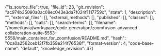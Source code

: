 {"is_source_file": true, "file_id": 23, "git_revision": "ac974b35090a0ac08ec043e3da7f024f1117759c", "state": 1, "description": "", "external_files": [], "external_methods": [], "published": [], "classes": [], "methods": [], "calls": [], "search-terms": [], "filename": "/home/kavia/workspace/code-generation/zoomfusion-advanced-collaboration-suite-5553-5559/main_container_for_zoomfusion/README.md", "hash": "0ca0a2582ceb13f7fb359e214f76536f", "format-version": 4, "code-base-name": "default", "knowledge_revision": 47}